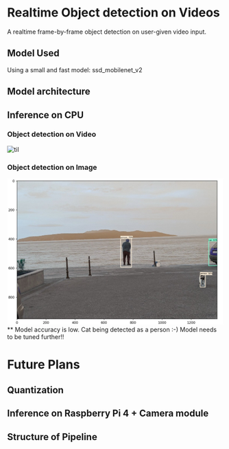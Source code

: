 # Realtime Object detection on Videos
A realtime frame-by-frame object detection on user-given video input.


## Model Used

Using a small and fast model: ssd_mobilenet_v2

## Model architecture


## Inference on CPU

### Object detection on Video
![til](https://github.com/vivupadi/object_detection/blob/main/Data/Obj_detect.gif)


### Object detection on Image
![til](https://github.com/vivupadi/object_detection/blob/main/Data/obj_detect.jpg)
** Model accuracy is low. Cat being detected as a person :-) Model needs to be tuned further!! 

# Future Plans

## Quantization


## Inference on Raspberry Pi 4 + Camera module


## Structure of Pipeline
